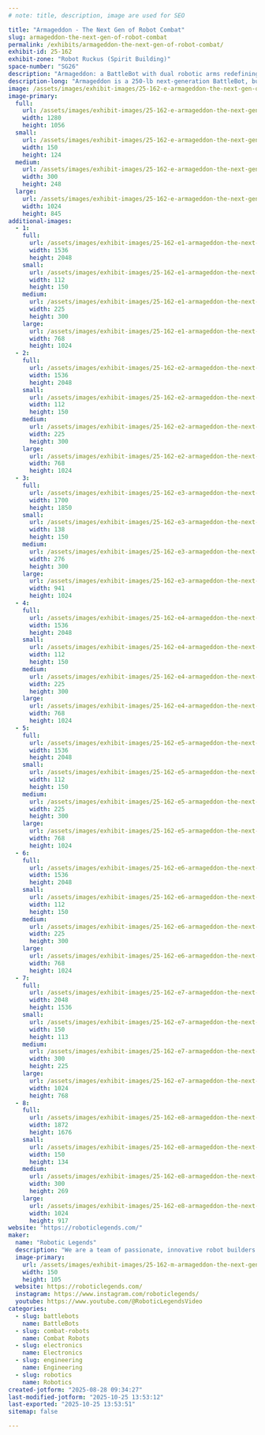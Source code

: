 ```yaml
---
# note: title, description, image are used for SEO

title: "Armageddon - The Next Gen of Robot Combat"
slug: armageddon-the-next-gen-of-robot-combat
permalink: /exhibits/armageddon-the-next-gen-of-robot-combat/
exhibit-id: 25-162
exhibit-zone: "Robot Ruckus (Spirit Building)"
space-number: "SG26"
description: "Armageddon: a BattleBot with dual robotic arms redefining robot combat to inspire a new generation!"
description-long: "Armageddon is a 250-lb next-generation BattleBot, built to compete on the world stage with a unique twist: instead of traditional spinners or hammers, it wields dual articulated arms for combat. Designed and built by Robotic Legends, Armageddon showcases the fusion of advanced engineering, 3D printing, and wearable control systems. Our exhibit invites visitors to see how we’re pushing combat robotics into bold new territory—one that inspires future builders to think beyond convention."
image: /assets/images/exhibit-images/25-162-e-armageddon-the-next-gen-of-robot-combat-armageddon-omf-image-01-300x248.JPG
image-primary: 
  full:
    url: /assets/images/exhibit-images/25-162-e-armageddon-the-next-gen-of-robot-combat-armageddon-omf-image-01-full.JPG
    width: 1280
    height: 1056
  small:
    url: /assets/images/exhibit-images/25-162-e-armageddon-the-next-gen-of-robot-combat-armageddon-omf-image-01-150x124.JPG
    width: 150
    height: 124
  medium:
    url: /assets/images/exhibit-images/25-162-e-armageddon-the-next-gen-of-robot-combat-armageddon-omf-image-01-300x248.JPG
    width: 300
    height: 248
  large:
    url: /assets/images/exhibit-images/25-162-e-armageddon-the-next-gen-of-robot-combat-armageddon-omf-image-01-1024x845.JPG
    width: 1024
    height: 845
additional-images: 
  - 1:
    full:
      url: /assets/images/exhibit-images/25-162-e1-armageddon-the-next-gen-of-robot-combat-003-full.JPEG
      width: 1536
      height: 2048
    small:
      url: /assets/images/exhibit-images/25-162-e1-armageddon-the-next-gen-of-robot-combat-003-112x150.JPEG
      width: 112
      height: 150
    medium:
      url: /assets/images/exhibit-images/25-162-e1-armageddon-the-next-gen-of-robot-combat-003-225x300.JPEG
      width: 225
      height: 300
    large:
      url: /assets/images/exhibit-images/25-162-e1-armageddon-the-next-gen-of-robot-combat-003-768x1024.JPEG
      width: 768
      height: 1024
  - 2:
    full:
      url: /assets/images/exhibit-images/25-162-e2-armageddon-the-next-gen-of-robot-combat-002-full.JPEG
      width: 1536
      height: 2048
    small:
      url: /assets/images/exhibit-images/25-162-e2-armageddon-the-next-gen-of-robot-combat-002-112x150.JPEG
      width: 112
      height: 150
    medium:
      url: /assets/images/exhibit-images/25-162-e2-armageddon-the-next-gen-of-robot-combat-002-225x300.JPEG
      width: 225
      height: 300
    large:
      url: /assets/images/exhibit-images/25-162-e2-armageddon-the-next-gen-of-robot-combat-002-768x1024.JPEG
      width: 768
      height: 1024
  - 3:
    full:
      url: /assets/images/exhibit-images/25-162-e3-armageddon-the-next-gen-of-robot-combat-001-full.JPEG
      width: 1700
      height: 1850
    small:
      url: /assets/images/exhibit-images/25-162-e3-armageddon-the-next-gen-of-robot-combat-001-138x150.JPEG
      width: 138
      height: 150
    medium:
      url: /assets/images/exhibit-images/25-162-e3-armageddon-the-next-gen-of-robot-combat-001-276x300.JPEG
      width: 276
      height: 300
    large:
      url: /assets/images/exhibit-images/25-162-e3-armageddon-the-next-gen-of-robot-combat-001-941x1024.JPEG
      width: 941
      height: 1024
  - 4:
    full:
      url: /assets/images/exhibit-images/25-162-e4-armageddon-the-next-gen-of-robot-combat-004-full.JPEG
      width: 1536
      height: 2048
    small:
      url: /assets/images/exhibit-images/25-162-e4-armageddon-the-next-gen-of-robot-combat-004-112x150.JPEG
      width: 112
      height: 150
    medium:
      url: /assets/images/exhibit-images/25-162-e4-armageddon-the-next-gen-of-robot-combat-004-225x300.JPEG
      width: 225
      height: 300
    large:
      url: /assets/images/exhibit-images/25-162-e4-armageddon-the-next-gen-of-robot-combat-004-768x1024.JPEG
      width: 768
      height: 1024
  - 5:
    full:
      url: /assets/images/exhibit-images/25-162-e5-armageddon-the-next-gen-of-robot-combat-005-full.JPEG
      width: 1536
      height: 2048
    small:
      url: /assets/images/exhibit-images/25-162-e5-armageddon-the-next-gen-of-robot-combat-005-112x150.JPEG
      width: 112
      height: 150
    medium:
      url: /assets/images/exhibit-images/25-162-e5-armageddon-the-next-gen-of-robot-combat-005-225x300.JPEG
      width: 225
      height: 300
    large:
      url: /assets/images/exhibit-images/25-162-e5-armageddon-the-next-gen-of-robot-combat-005-768x1024.JPEG
      width: 768
      height: 1024
  - 6:
    full:
      url: /assets/images/exhibit-images/25-162-e6-armageddon-the-next-gen-of-robot-combat-006-full.JPEG
      width: 1536
      height: 2048
    small:
      url: /assets/images/exhibit-images/25-162-e6-armageddon-the-next-gen-of-robot-combat-006-112x150.JPEG
      width: 112
      height: 150
    medium:
      url: /assets/images/exhibit-images/25-162-e6-armageddon-the-next-gen-of-robot-combat-006-225x300.JPEG
      width: 225
      height: 300
    large:
      url: /assets/images/exhibit-images/25-162-e6-armageddon-the-next-gen-of-robot-combat-006-768x1024.JPEG
      width: 768
      height: 1024
  - 7:
    full:
      url: /assets/images/exhibit-images/25-162-e7-armageddon-the-next-gen-of-robot-combat-007-full.JPEG
      width: 2048
      height: 1536
    small:
      url: /assets/images/exhibit-images/25-162-e7-armageddon-the-next-gen-of-robot-combat-007-150x113.JPEG
      width: 150
      height: 113
    medium:
      url: /assets/images/exhibit-images/25-162-e7-armageddon-the-next-gen-of-robot-combat-007-300x225.JPEG
      width: 300
      height: 225
    large:
      url: /assets/images/exhibit-images/25-162-e7-armageddon-the-next-gen-of-robot-combat-007-1024x768.JPEG
      width: 1024
      height: 768
  - 8:
    full:
      url: /assets/images/exhibit-images/25-162-e8-armageddon-the-next-gen-of-robot-combat-img-9239-full.JPEG
      width: 1872
      height: 1676
    small:
      url: /assets/images/exhibit-images/25-162-e8-armageddon-the-next-gen-of-robot-combat-img-9239-150x134.JPEG
      width: 150
      height: 134
    medium:
      url: /assets/images/exhibit-images/25-162-e8-armageddon-the-next-gen-of-robot-combat-img-9239-300x269.JPEG
      width: 300
      height: 269
    large:
      url: /assets/images/exhibit-images/25-162-e8-armageddon-the-next-gen-of-robot-combat-img-9239-1024x917.JPEG
      width: 1024
      height: 917
website: "https://roboticlegends.com/"
maker: 
  name: "Robotic Legends"
  description: "We are a team of passionate, innovative robot builders and robot combat competitors from NC.  We have spent the last year building our first ever BattleBot... Armageddon!  It has 2 articulated arms attached to a 4 wheeled drive base.  The idea with this design was to try a new approach to robot combat; exchanging weapon and armor weight for more movement options and control during a fight.  We are competing at BBots Proving Grounds on 9/12, 9/13, & 9/14 against Arachnophobia.  We would LOVE to come show off our creation alongside the other BattleBots exhibits at the Orlando MF!"
  image-primary:
    url: /assets/images/exhibit-images/25-162-m-armageddon-the-next-gen-of-robot-combat-img-9254-300x211.JPEG
    width: 150
    height: 105
  website: https://roboticlegends.com/
  instagram: https://www.instagram.com/roboticlegends/
  youtube: https://www.youtube.com/@RoboticLegendsVideo
categories: 
  - slug: battlebots
    name: BattleBots
  - slug: combat-robots
    name: Combat Robots
  - slug: electronics
    name: Electronics
  - slug: engineering
    name: Engineering
  - slug: robotics
    name: Robotics
created-jotform: "2025-08-28 09:34:27"
last-modified-jotform: "2025-10-25 13:53:12"
last-exported: "2025-10-25 13:53:51"
sitemap: false

---
```

